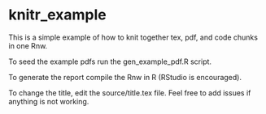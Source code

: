 # knitr_example

This is a simple example of how to knit together tex, pdf, and code chunks in one Rnw. 

To seed the example pdfs run the gen_example_pdf.R script.

To generate the report compile the Rnw in R (RStudio is encouraged). 

To change the title, edit the source/title.tex file. Feel free to add issues if anything is not working. 
